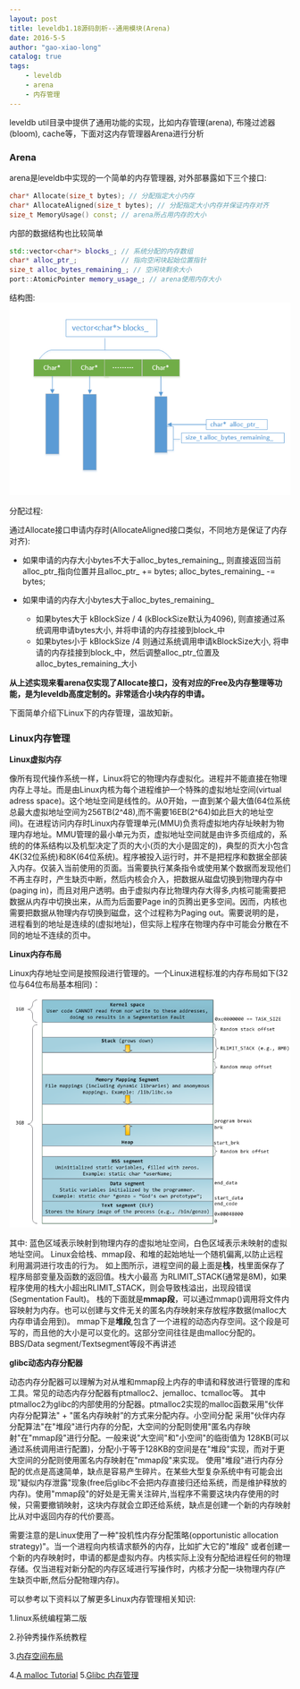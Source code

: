 ```yaml
---
layout: post
title: leveldb1.18源码剖析--通用模块(Arena)
date: 2016-5-5
author: "gao-xiao-long"
catalog: true
tags:
    - leveldb
    - arena
    - 内存管理
---
```


leveldb util目录中提供了通用功能的实现，比如内存管理(arena), 布隆过滤器(bloom), cache等，下面对这内存管理器Arena进行分析

### Arena

arena是leveldb中实现的一个简单的内存管理器, 对外部暴露如下三个接口:

```C++
char* Allocate(size_t bytes); // 分配指定大小内存
char* AllocateAligned(size_t bytes); // 分配指定大小内存并保证内存对齐
size_t MemoryUsage() const; // arena所占用内存的大小

```

内部的数据结构也比较简单


```C++
std::vector<char*> blocks_; // 系统分配的内存数组
char* alloc_ptr_;           // 指向空闲块起始位置指针
size_t alloc_bytes_remaining_; // 空闲块剩余大小
port::AtomicPointer memory_usage_; // arena使用内存大小
```
结构图:
![结构图](/img/in-post/leveldb/arena.png)

分配过程:

通过Allocate接口申请内存时(AllocateAligned接口类似，不同地方是保证了内存对齐):

- 如果申请的内存大小bytes不大于alloc_bytes_remaining_, 则直接返回当前alloc_ptr_指向位置并且alloc_ptr_ += bytes; alloc_bytes_remaining_ -= bytes;

- 如果申请的内存大小bytes大于alloc_bytes_remaining_

    - 如果bytes大于 kBlockSize / 4 (kBlockSize默认为4096), 则直接通过系统调用申请bytes大小, 并将申请的内存挂接到block_中
    - 如果bytes小于 kBlockSize /4 则通过系统调用申请kBlockSize大小, 将申请的内存挂接到block_中，然后调整alloc_ptr_位置及alloc_bytes_remaining_大小

**从上述实现来看arena仅实现了Allocate接口，没有对应的Free及内存整理等功能，是为leveldb高度定制的。非常适合小块内存的申请。**

下面简单介绍下Linux下的内存管理，温故知新。

### Linux内存管理

**Linux虚拟内存**

像所有现代操作系统一样，Linux将它的物理内存虚拟化。进程并不能直接在物理内存上寻址。而是由Linux内核为每个进程维护一个特殊的虚拟地址空间(virtual adress space)。这个地址空间是线性的。从0开始，一直到某个最大值(64位系统总最大虚拟地址空间为256TB(2^48),而不需要16EB(2^64)如此巨大的地址空间)。在进程访问内存时Linux内存管理单元(MMU)负责将虚拟地内存址映射为物理内存地址。MMU管理的最小单元为页，虚拟地址空间就是由许多页组成的，系统的的体系结构以及机型决定了页的大小(页的大小是固定的)，典型的页大小包含4K(32位系统)和8K(64位系统)。程序被投入运行时，并不是把程序和数据全部装入内存。仅装入当前使用的页面。当需要执行某条指令或使用某个数据而发现他们不再主存时，产生缺页中断，然后内核会介入，把数据从磁盘切换到物理内存中(paging in)，而且对用户透明。由于虚拟内存比物理内存大得多,内核可能需要把数据从内存中切换出来，从而为后面要Page in的页腾出更多空间。因而，内核也需要把数据从物理内存切换到磁盘，这个过程称为Paging out。需要说明的是，进程看到的地址是连续的(虚拟地址)，但实际上程序在物理内存中可能会分散在不同的地址不连续的页中。

**Linux内存布局**

Linux内存地址空间是按照段进行管理的。一个Linux进程标准的内存布局如下(32位与64位布局基本相同)：
![结构图](/img/in-post/leveldb/linux_memory.png)

其中: 蓝色区域表示映射到物理内存的虚拟地址空间，白色区域表示未映射的虚拟地址空间。
Linux会给栈、mmap段、和堆的起始地址一个随机偏离,以防止远程利用漏洞进行攻击的行为。
如上图所示，进程空间的最上面是**栈**，栈里面保存了程序局部变量及函数的返回值。栈大小最高
为RLIMIT_STACK(通常是8M)，如果程序使用的栈大小超出RLIMIT_STACK，则会导致栈溢出，出现段错误(Segmentation Fault)。
栈的下面就是**mmap段**，可以通过mmap()调用将文件内容映射为内存。也可以创建与文件无关的匿名内存映射来存放程序数据(malloc大内存申请会用到)。
mmap下是**堆段**,包含了一个进程的动态内存空间。这个段是可写的，而且他的大小是可以变化的。这部分空间往往是由malloc分配的。
BBS/Data segment/Textsegment等段不再讲述

**glibc动态内存分配器**

动态内存分配器可以理解为对从堆和mmap段上内存的申请和释放进行管理的库和工具。常见的动态内存分配器有ptmalloc2、jemalloc、tcmalloc等。
其中ptmalloc2为glibc的内部使用的分配器。ptmalloc2实现的malloc函数采用"伙伴内存分配算法" + "匿名内存映射”的方式来分配内存。小空间分配
采用"伙伴内存分配算法"在"堆段"进行内存的分配，大空间的分配则使用"匿名内存映射"在"mmap段"进行分配。一般来说"大空间"和"小空间"的临街值为
128KB(可以通过系统调用进行配置)，分配小于等于128KB的空间是在"堆段"实现，而对于更大空间的分配则使用匿名内存映射在"mmap段"来实现。
使用"堆段"进行内存分配的优点是高速简单，缺点是容易产生碎片。在某些大型复杂系统中有可能会出现"疑似内存泄露"现象(free后glibc不会把内存直接归还给系统，而是维护释放的内存)。使用"mmap段"的好处是无需关注碎片,当程序不需要这块内存使用的时候，只需要撤销映射，这块内存就会立即还给系统，缺点是创建一个新的内存映射比从对中返回内存的代价要高。

需要注意的是Linux使用了一种"投机性内存分配策略(opportunistic allocation strategy)"。当一个进程向内核请求额外的内存，比如扩大它的"堆段"
或者创建一个新的内存映射时，申请的都是虚拟内存。内核实际上没有分配给进程任何的物理存储。仅当进程对新分配的内存区域进行写操作时，内核才分配一块物理内存(产生缺页中断,然后分配物理内存)。

可以参考以下资料以了解更多Linux内存管理相关知识:

1.linux系统编程第二版

2.孙钟秀操作系统教程

3.[内存空间布局](http://duartes.org/gustavo/blog/post/anatomy-of-a-program-in-memory/)

4.[A malloc Tutorial](http://www.inf.udec.cl/~leo/Malloc_tutorial.pdf)
5.[Glibc 内存管理](http://www.valleytalk.org/wp-content/uploads/2015/02/glibc%E5%86%85%E5%AD%98%E7%AE%A1%E7%90%86ptmalloc%E6%BA%90%E4%BB%A3%E7%A0%81%E5%88%86%E6%9E%901.pdf)

